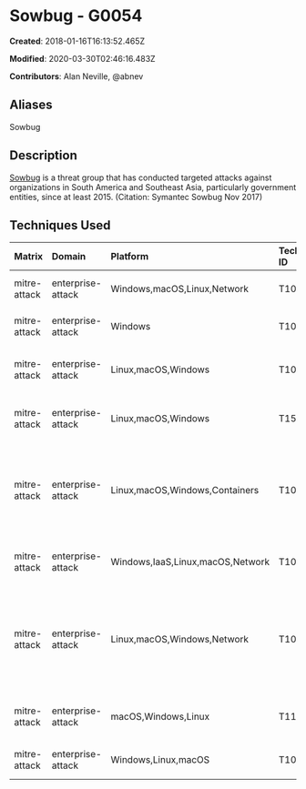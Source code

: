 # Sowbug - G0054

**Created**: 2018-01-16T16:13:52.465Z

**Modified**: 2020-03-30T02:46:16.483Z

**Contributors**: Alan Neville, @abnev

## Aliases

Sowbug

## Description

[Sowbug](https://attack.mitre.org/groups/G0054) is a threat group that has conducted targeted attacks against organizations in South America and Southeast Asia, particularly government entities, since at least 2015. (Citation: Symantec Sowbug Nov 2017)

## Techniques Used

|Matrix|Domain|Platform|Technique ID|Technique Name|Use|
| :---| :---| :---| :---| :---| :---|
|mitre-attack|enterprise-attack|Windows,macOS,Linux,Network|T1056.001|Keylogging|[Sowbug](https://attack.mitre.org/groups/G0054) has used keylogging tools.(Citation: Symantec Sowbug Nov 2017)|
|mitre-attack|enterprise-attack|Windows|T1059.003|Windows Command Shell|[Sowbug](https://attack.mitre.org/groups/G0054) has used command line during its intrusions.(Citation: Symantec Sowbug Nov 2017)|
|mitre-attack|enterprise-attack|Linux,macOS,Windows|T1039|Data from Network Shared Drive|[Sowbug](https://attack.mitre.org/groups/G0054) extracted Word documents from a file server on a victim network.(Citation: Symantec Sowbug Nov 2017)|
|mitre-attack|enterprise-attack|Linux,macOS,Windows|T1560.001|Archive via Utility|[Sowbug](https://attack.mitre.org/groups/G0054) extracted documents and bundled them into a RAR archive.(Citation: Symantec Sowbug Nov 2017)|
|mitre-attack|enterprise-attack|Linux,macOS,Windows,Containers|T1036.005|Match Legitimate Name or Location|[Sowbug](https://attack.mitre.org/groups/G0054) named its tools to masquerade as Windows or Adobe Reader software, such as by using the file name adobecms.exe and the directory <code>CSIDL_APPDATA\microsoft\security</code>.(Citation: Symantec Sowbug Nov 2017)|
|mitre-attack|enterprise-attack|Windows,IaaS,Linux,macOS,Network|T1082|System Information Discovery|[Sowbug](https://attack.mitre.org/groups/G0054) obtained OS version and hardware configuration from a victim.(Citation: Symantec Sowbug Nov 2017)|
|mitre-attack|enterprise-attack|Linux,macOS,Windows,Network|T1083|File and Directory Discovery|[Sowbug](https://attack.mitre.org/groups/G0054) identified and extracted all Word documents on a server by using a command containing * .doc and *.docx. The actors also searched for documents based on a specific date range and attempted to identify all installed software on a victim.(Citation: Symantec Sowbug Nov 2017)|
|mitre-attack|enterprise-attack|macOS,Windows,Linux|T1135|Network Share Discovery|[Sowbug](https://attack.mitre.org/groups/G0054) listed remote shared drives that were accessible from a victim.(Citation: Symantec Sowbug Nov 2017)|
|mitre-attack|enterprise-attack|Windows,Linux,macOS|T1003|OS Credential Dumping|[Sowbug](https://attack.mitre.org/groups/G0054) has used credential dumping tools.(Citation: Symantec Sowbug Nov 2017)|
